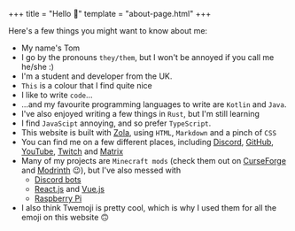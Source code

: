 +++
title = "Hello 👋"
template = "about-page.html"
+++

Here's a few things you might want to know about me:
- My name's Tom
- I go by the pronouns `they/them`, but I won't be annoyed if you call me he/she :)
- I'm a student and developer from the UK.
- `This` is a colour that I find quite nice
- I like to write `code`...
- ...and my favourite programming languages to write are `Kotlin` and `Java`.
- I've also enjoyed writing a few things in `Rust`, but I'm still learning
-  I find `JavaScipt` annoying, and so prefer `TypeScript`.
- This website is built with [Zola](https://getzola.org), using `HTML`, `Markdown` and a pinch of `CSS`
- You can find me on a few different places, including [<i class="fab fa-discord"></i> Discord](https://discord.gg/tCAWpDsBmh), [<i class="fab fa-github"></i> GitHub](https://github.com/Tom-The-Geek/), [<i class="fab fa-youtube"></i> YouTube](https://youtube.com/channel/UCnY3mByJrN6ZbUC7PAAeySw/), [<i class="fab fa-twitch"></i> Twitch](https://twitch.tv/tom_the_geek) and [Matrix](https://matrix.to/#/@tom:tomthegeek.ml)
- Many of my projects are `Minecraft mods` (check them out on [CurseForge](https://www.curseforge.com/members/tom_the_geek/projects) and [Modrinth](https://modrinth.com/user/Geek202) 😉), but I've also messed with
  - [Discord bots](https://top.gg/bot/637593441194344470)
  - [React.js](https://github.com/Tom-The-Geek/read-about-me) and [Vue.js](https://github.com/Tom-The-Geek/CardGameClient)
  - [Raspberry Pi](https://github.com/Tom-The-Geek/thread)
- I also think Twemoji is pretty cool, which is why I used them for all the emoji on this website 🙃
